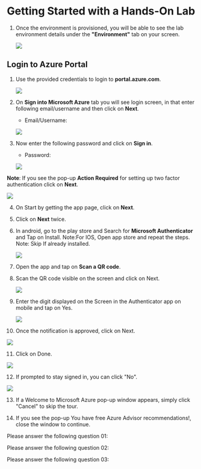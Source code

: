 # Getting Started with a Hands-On Lab

1. Once the environment is provisioned, you will be able to see the lab environment details under the **"Environment"** tab on your screen. 

    ![](./Images/envdetailspage.png)


## Login to Azure Portal
1. Use the provided credentials to login to **portal.azure.com**.

    ![](./Images/usernamepassword.png)

1. On **Sign into Microsoft Azure** tab you will see login screen, in that enter following email/username and then click on **Next**. 
   * Email/Username: <inject key="AzureAdUserEmail"></inject>

   ![](./Images/signin01.png)
   
    
     
1. Now enter the following password and click on **Sign in**.
   * Password: <inject key="AzureAdUserPassword"></inject>

   ![](./Images/signin02.png)

**Note**: If you see the pop-up **Action Required** for setting up two factor authentication click on **Next**.

   ![](./Images/actionrequired.png)


4. On Start by getting the app page, click on **Next**.

5. Click on **Next** twice.

6. In android, go to the play store and Search for **Microsoft Authenticator** and Tap on Install.
Note:For IOS, Open app store and repeat the steps.
Note: Skip If already installed.

   ![](./Images/authapp.png)

7. Open the app and tap on **Scan a QR code**.

8. Scan the QR code visible on the screen and click on Next.

   ![](./Images/qrcode.png)

9. Enter the digit displayed on the Screen in the Authenticator app on mobile and tap on Yes.

   ![](./Images/noauthcode.png)

10. Once the notification is approved, click on Next.

   ![](./Images/authcompleted.png)

11. Click on Done.

   ![](./Images/authsuccess.png)

12. If prompted to stay signed in, you can click "No".

   ![](./Images/staysignedin.png)

13. If a Welcome to Microsoft Azure pop-up window appears, simply click "Cancel" to skip the tour.

14. If you see the pop-up You have free Azure Advisor recommendations!, close the window to 
continue.

Please answer the following question 01:
<question source="https://raw.githubusercontent.com/ar-59/InlineQuestion/refs/heads/main/samplequestions/openfieldquestion.md" />

Please answer the following question 02:
<question source="https://raw.githubusercontent.com/ar-59/InlineQuestion/refs/heads/main/samplequestions/multichoicequestion.md" />

Please answer the following question 03:
<question source="https://raw.githubusercontent.com/ar-59/InlineQuestion/refs/heads/main/samplequestions/openfieldquestion02.md" />
